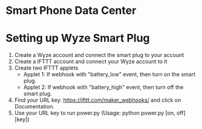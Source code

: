 # Smart Phone Data Center


# Setting up Wyze Smart Plug
1. Create a Wyze account and connect the smart plug to your account
2. Create a IFTTT account and connect your Wyze account to it
3. Create two IFTTT applets
    - Applet 1: If webhook with "battery_low" event, then turn on the smart plug.
    - Applet 2: If webhook with "battery_high" event, then turn off the smart plug.
4. Find your URL key: https://ifttt.com/maker_webhooks/ and click on Documentation.
5. Use your URL key to run power.py (Usage:  python power.py [on, off] [key])